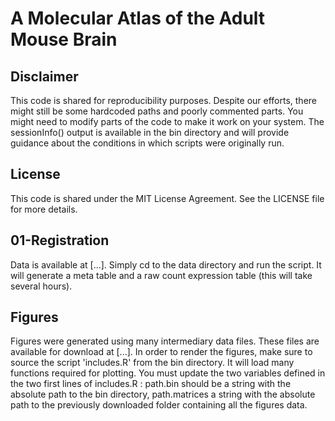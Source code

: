 # A Molecular Atlas of the Adult Mouse Brain
## Disclaimer
This code is shared for reproducibility purposes. Despite our efforts, there might still be some hardcoded paths and poorly commented parts. You might need to modify parts of the code to make it work on your system. The sessionInfo() output is available in the bin directory and will provide guidance about the conditions in which scripts were originally run.

## License
This code is shared under the MIT License Agreement. See the LICENSE file for more details.

## 01-Registration
Data is available at [...]. Simply cd to the data directory and run the script. It will generate a meta table and a raw count expression table (this will take several hours).

## Figures
Figures were generated using many intermediary data files. These files are available for download at [...]. In order to render the figures, make sure to source the script 'includes.R' from the bin directory. It will load many functions required for plotting. You must update the two variables defined in the two first lines of includes.R : path.bin should be a string with the absolute path to the bin directory, path.matrices a string with the absolute path to the previously downloaded folder containing all the figures data.
